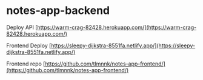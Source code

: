 # notes-app-backend

Deploy API [https://warm-crag-82428.herokuapp.com/](https://warm-crag-82428.herokuapp.com/)

Frontend Deploy [https://sleepy-dijkstra-8551fa.netlify.app/](https://sleepy-dijkstra-8551fa.netlify.app/)

Frontend repo [https://github.com/tlmnnk/notes-app-frontend/](https://github.com/tlmnnk/notes-app-frontend/)

